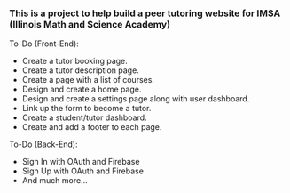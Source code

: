 <h3>This is a project to help build a peer tutoring website for IMSA (Illinois Math and Science Academy)</h3>

To-Do (Front-End):
- Create a tutor booking page.
- Create a tutor description page.
- Create a page with a list of courses.
- Design and create a home page.
- Design and create a settings page along with user dashboard.
- Link up the form to become a tutor.
- Create a student/tutor dashboard.
- Create and add a footer to each page.

To-Do (Back-End):
- Sign In with OAuth and Firebase
- Sign Up with OAuth and Firebase
- And much more...
